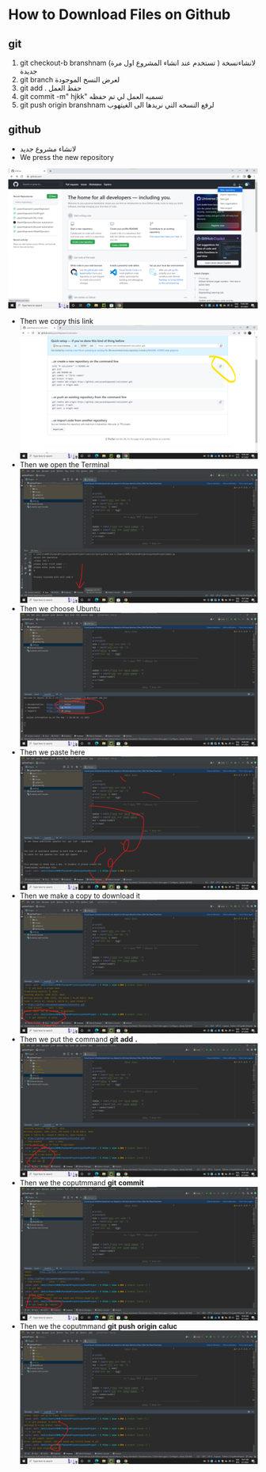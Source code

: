 # How to Download Files on Github
## git 
1. git checkout-b branshnam   (تستخدم عند انشاء المشروع اول مرة ) لانشاءنسخة جديدة
1. git branch          لعرض النسخ الموجودة
2. git add .            حفظ العمل
3. git commit -m" hjkk"   تسميه العمل لي تم حفظه
4. git push origin branshnam لرفع النسخه التي نريدها الى الغيتهوب
## github
- لانشاء مشروع جديد
- We press the new repository

![Error](photoes/1.png)


- Then we copy this link
![Error](photoes/2.png)
- Then we open the Terminal
![Error](photoes/3.png)
- Then we choose Ubuntu
![Error](photoes/4.png)
- Then we paste here
![Error](photoes/5.png)
- Then we make a copy to download it 
![Error](photoes/6.png)
- Then we put the command __git__  __add__ __.__
![Error](photoes/7.png)
- Then we  the coputmmand __git__ __commit__
![Error](photoes/8.png)
- Then we  the coputmmand __git__ __push__ __origin__ __caluc__
![Error](photoes/9.png)





 